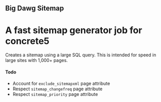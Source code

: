 Big Dawg Sitemap
----------------

A fast sitemap generator job for concrete5
==========================================

Creates a sitemap using a large SQL query. This is intended for speed in large sites with 1,000+ pages.

#### Todo

- Account for `exclude_sitemapxml` page attribute
- Respect `sitemap_changefreq` page attribute
- Respect `sitemap_priority` page attribute
